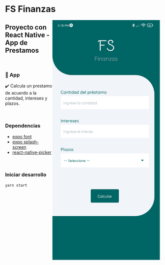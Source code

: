 # FS Finanzas

<img align="right" alt="preview image" width="350" src="Cap.jpg">

## Proyecto con React Native - App de Prestamos

&nbsp;
&nbsp;

### 📱 App

✔️ Calcula un prestamo de acuerdo a la cantidad, intereses y plazos.

&nbsp;
&nbsp;

### Dependencias

-   [expo font](https://docs.expo.dev/versions/latest/sdk/font/)
-   [expo splash-screen](https://docs.expo.dev/versions/latest/sdk/splash-screen/)
-   [react-native-picker](https://github.com/react-native-picker/picker)

&nbsp;
&nbsp;

### Iniciar desarrollo

```
yarn start
```
